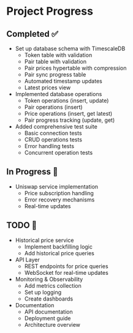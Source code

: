 # Project Progress

## Completed ✅

- Set up database schema with TimescaleDB
  - Token table with validation
  - Pair table with validation
  - Pair prices hypertable with compression
  - Pair sync progress table
  - Automated timestamp updates
  - Latest prices view
- Implemented database operations
  - Token operations (insert, update)
  - Pair operations (insert)
  - Price operations (insert, get latest)
  - Pair progress tracking (update, get)
- Added comprehensive test suite
  - Basic connection tests
  - CRUD operations tests
  - Error handling tests
  - Concurrent operation tests

## In Progress 🚧

- Uniswap service implementation
  - Price subscription handling
  - Error recovery mechanisms
  - Real-time updates

## TODO 📝

- Historical price service
  - Implement backfilling logic
  - Add historical price queries
- API Layer
  - REST endpoints for price queries
  - WebSocket for real-time updates
- Monitoring & Observability
  - Add metrics collection
  - Set up logging
  - Create dashboards
- Documentation
  - API documentation
  - Deployment guide
  - Architecture overview
